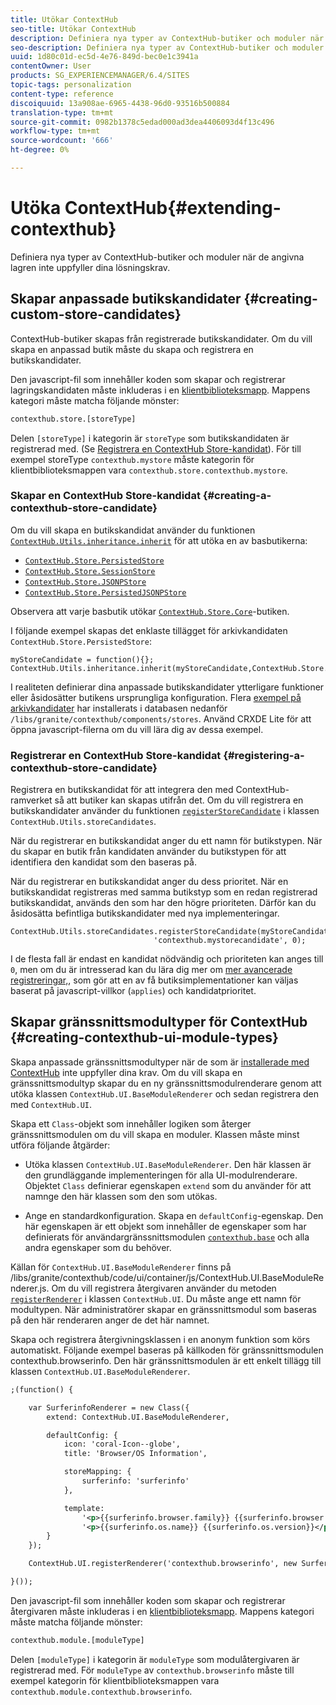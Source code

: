 ```yaml
---
title: Utökar ContextHub
seo-title: Utökar ContextHub
description: Definiera nya typer av ContextHub-butiker och moduler när de angivna lagren inte uppfyller dina lösningskrav
seo-description: Definiera nya typer av ContextHub-butiker och moduler när de angivna lagren inte uppfyller dina lösningskrav
uuid: 1d80c01d-ec5d-4e76-849d-bec0e1c3941a
contentOwner: User
products: SG_EXPERIENCEMANAGER/6.4/SITES
topic-tags: personalization
content-type: reference
discoiquuid: 13a908ae-6965-4438-96d0-93516b500884
translation-type: tm+mt
source-git-commit: 0982b1378c5edad000ad3dea4406093d4f13c496
workflow-type: tm+mt
source-wordcount: '666'
ht-degree: 0%

---
```



# Utöka ContextHub{#extending-contexthub}

Definiera nya typer av ContextHub-butiker och moduler när de angivna lagren inte uppfyller dina lösningskrav.

## Skapar anpassade butikskandidater {#creating-custom-store-candidates}

ContextHub-butiker skapas från registrerade butikskandidater. Om du vill skapa en anpassad butik måste du skapa och registrera en butikskandidater.

Den javascript-fil som innehåller koden som skapar och registrerar lagringskandidaten måste inkluderas i en [klientbiblioteksmapp](/help/sites-developing/clientlibs.md#creating-client-library-folders). Mappens kategori måste matcha följande mönster:

```xml
contexthub.store.[storeType]
```

Delen `[storeType]` i kategorin är `storeType` som butikskandidaten är registrerad med. (Se [Registrera en ContextHub Store-kandidat](/help/sites-developing/ch-extend.md#registering-a-contexthub-store-candidate)). För till exempel storeType `contexthub.mystore` måste kategorin för klientbiblioteksmappen vara `contexthub.store.contexthub.mystore`.

### Skapar en ContextHub Store-kandidat {#creating-a-contexthub-store-candidate}

Om du vill skapa en butikskandidat använder du funktionen [`ContextHub.Utils.inheritance.inherit`](/help/sites-developing/contexthub-api.md#inherit-child-parent) för att utöka en av basbutikerna:

* [`ContextHub.Store.PersistedStore`](/help/sites-developing/contexthub-api.md#contexthub-store-persistedstore)
* [`ContextHub.Store.SessionStore`](/help/sites-developing/contexthub-api.md#contexthub-store-sessionstore)
* [`ContextHub.Store.JSONPStore`](/help/sites-developing/contexthub-api.md#contexthub-store-jsonpstore)
* [`ContextHub.Store.PersistedJSONPStore`](/help/sites-developing/contexthub-api.md#contexthub-store-persistedjsonpstore)

Observera att varje basbutik utökar [`ContextHub.Store.Core`](/help/sites-developing/contexthub-api.md#contexthub-store-core)-butiken.

I följande exempel skapas det enklaste tillägget för arkivkandidaten `ContextHub.Store.PersistedStore`:

```
myStoreCandidate = function(){};
ContextHub.Utils.inheritance.inherit(myStoreCandidate,ContextHub.Store.PersistedStore);
```

I realiteten definierar dina anpassade butikskandidater ytterligare funktioner eller åsidosätter butikens ursprungliga konfiguration. Flera [exempel på arkivkandidater](/help/sites-developing/ch-samplestores.md) har installerats i databasen nedanför `/libs/granite/contexthub/components/stores`. Använd CRXDE Lite för att öppna javascript-filerna om du vill lära dig av dessa exempel.

### Registrerar en ContextHub Store-kandidat {#registering-a-contexthub-store-candidate}

Registrera en butikskandidat för att integrera den med ContextHub-ramverket så att butiker kan skapas utifrån det. Om du vill registrera en butikskandidater använder du funktionen [`registerStoreCandidate`](/help/sites-developing/contexthub-api.md#registerstorecandidate-store-storetype-priority-applies) i klassen `ContextHub.Utils.storeCandidates`.

När du registrerar en butikskandidat anger du ett namn för butikstypen. När du skapar en butik från kandidaten använder du butikstypen för att identifiera den kandidat som den baseras på.

När du registrerar en butikskandidat anger du dess prioritet. När en butikskandidat registreras med samma butikstyp som en redan registrerad butikskandidat, används den som har den högre prioriteten. Därför kan du åsidosätta befintliga butikskandidater med nya implementeringar.

```
ContextHub.Utils.storeCandidates.registerStoreCandidate(myStoreCandidate,
                                'contexthub.mystorecandidate', 0);
```

I de flesta fall är endast en kandidat nödvändig och prioriteten kan anges till `0`, men om du är intresserad kan du lära dig mer om [mer avancerade registreringar,](/help/sites-developing/contexthub-api.md#registerstorecandidate-store-storetype-priority-applies), som gör att en av få butiksimplementationer kan väljas baserat på javascript-villkor (`applies`) och kandidatprioritet.

## Skapar gränssnittsmodultyper för ContextHub {#creating-contexthub-ui-module-types}

Skapa anpassade gränssnittsmodultyper när de som är [installerade med ContextHub](/help/sites-developing/ch-samplemodules.md) inte uppfyller dina krav. Om du vill skapa en gränssnittsmodultyp skapar du en ny gränssnittsmodulrenderare genom att utöka klassen `ContextHub.UI.BaseModuleRenderer` och sedan registrera den med `ContextHub.UI`.

Skapa ett `Class`-objekt som innehåller logiken som återger gränssnittsmodulen om du vill skapa en moduler. Klassen måste minst utföra följande åtgärder:

* Utöka klassen `ContextHub.UI.BaseModuleRenderer`. Den här klassen är den grundläggande implementeringen för alla UI-modulrenderare. Objektet `Class` definierar egenskapen `extend` som du använder för att namnge den här klassen som den som utökas.

* Ange en standardkonfiguration. Skapa en `defaultConfig`-egenskap. Den här egenskapen är ett objekt som innehåller de egenskaper som har definierats för användargränssnittsmodulen [`contexthub.base`](/help/sites-developing/ch-samplemodules.md#contexthub-base-ui-module-type) och alla andra egenskaper som du behöver.

Källan för `ContextHub.UI.BaseModuleRenderer` finns på /libs/granite/contexthub/code/ui/container/js/ContextHub.UI.BaseModuleRenderer.js.  Om du vill registrera återgivaren använder du metoden [`registerRenderer`](/help/sites-developing/contexthub-api.md#registerrenderer-moduletype-renderer-dontrender) i klassen `ContextHub.UI`. Du måste ange ett namn för modultypen. När administratörer skapar en gränssnittsmodul som baseras på den här renderaren anger de det här namnet.

Skapa och registrera återgivningsklassen i en anonym funktion som körs automatiskt. Följande exempel baseras på källkoden för gränssnittsmodulen contexthub.browserinfo. Den här gränssnittsmodulen är ett enkelt tillägg till klassen `ContextHub.UI.BaseModuleRenderer`.

```xml
;(function() {

    var SurferinfoRenderer = new Class({
        extend: ContextHub.UI.BaseModuleRenderer,

        defaultConfig: {
            icon: 'coral-Icon--globe',
            title: 'Browser/OS Information',

            storeMapping: {
                surferinfo: 'surferinfo'
            },

            template:
                '<p>{{surferinfo.browser.family}} {{surferinfo.browser.version}}</p>' +
                '<p>{{surferinfo.os.name}} {{surferinfo.os.version}}</p>'
        }
    });

    ContextHub.UI.registerRenderer('contexthub.browserinfo', new SurferinfoRenderer());

}());
```

Den javascript-fil som innehåller koden som skapar och registrerar återgivaren måste inkluderas i en [klientbiblioteksmapp](/help/sites-developing/clientlibs.md#creating-client-library-folders). Mappens kategori måste matcha följande mönster:

```xml
contexthub.module.[moduleType]
```

Delen `[moduleType]` i kategorin är `moduleType` som modulåtergivaren är registrerad med. För `moduleType` av `contexthub.browserinfo` måste till exempel kategorin för klientbiblioteksmappen vara `contexthub.module.contexthub.browserinfo`.

